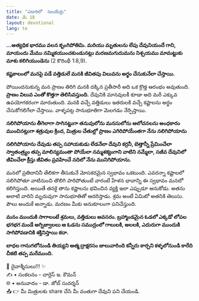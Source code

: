 ```yaml
---
title: "ఎడారిలో  సెలయేర్లు"
date: మే 18
layout: devotional
lang: te
---
```



**...అత్యధిక భారము వలన కృంగిపోతిమి. మరియు మృతులను లేపు దేవునియందే గాని, మాయందు మేము నమ్మికయుంచకుండునట్లు మరణమగుదుమను నిశ్చయము మామట్టుకు మాకు కలిగియుండెను**
(2 కొరింథీ 1:8,9). 

**కష్టకాలంలో మనపై పడే వత్తిడులే మనకి జీవితపు విలువను అర్థం చేసుకునేలా చేస్తాయి.** 

పోయిందనుకున్న మన ప్రాణం తిరిగి మనకి దక్కిన ప్రతీసారీ అది ఒక క్రొత్త ఆరంభం అవుతుంది. 
**ప్రాణం విలువ ఎంతో కొత్తగా తెలిసివస్తుంది.** దేవునికి మానవులకీ కూడా అది మరీ ఎక్కువ ఉపయోగకరంగా మారుతుంది. మనకి వచ్చే వత్తిడులు ఇతరులకి వచ్చే కష్టాలను అర్థం చేసుకోగలిగేలా చేస్తాయి. వాళ్ళపట్ల సానుభూతిగా మెలగడం నేర్పిస్తాయి.

**నలిగిపోయాను తీగెలాగా సాగినట్టుగా తనువులోను మనసులోను ఆలోచనలను అంధకారం ముంచినట్లుగా శత్రువుల క్రింద, మిత్రుల చేతుల్లో ప్రాణం ఎగిరిపోయేంతగా నేను నలిగిపోయాను**

**నలిగిపోయాను దేవుడు తప్ప సహాయకుడు లేడనేలా దేవుని కర్రనీ, బెత్తాన్నీ ప్రేమించేలా స్వాతంత్ర్యం తప్ప మాలిన్యమంతా పోయేలా నమ్మశక్యంగాని వాటిని నమ్మేలా, సజీవ దేవునిలో జీవించేలా క్రీస్తు జీవితం ప్రవహించే నదిలో నేను మునిగిపోయాను.** 

మనలో ప్రతిదానినీ తేలికగా తీసుకునే మోసకరమైన స్వభావం ఒకటుంది. ఎవరన్నా కష్టాలలో నలిగిపోతూ వాటినుంచి తొలిగి పారిపోతుంటే వారంటే హేళన భావాన్ని ఈ స్వభావం మనలో కలిగిస్తుంది. అయితే తనకై తాను కష్టాలను భవించిన వ్యక్తి ఇలా ఎప్పుడూ అనుకోడు. అతను అలాటి వారిని మృదువుగా సానుభూతితో ఆదరిస్తాడు. శ్రమ అంటే ఏమిటో అతనికి తెలుసు. పౌలు అందుకే అన్నాడు. మరణం మీకు అనుకూలంగా పనిచేస్తుంది.

**మనం ముందుకి సాగాలంటే శ్రమలు, వత్తిడులు అవసరం. బ్రహ్మాండమైన ఓడలో ఎక్కడో లోపల భగభగ మండే అగ్నిజ్వాలలు ఆ ఓడను సముద్రంలో గాలులకి, అలలకి, ఎదురుగా ముందుకి సాగిపోవడానికి శక్తినిస్తాయి కదా.**

**బాధల గానుగలోనుండి తియ్యని ఆత్మ ద్రాక్షరసం జాలువారింది కన్నీరు కార్చని కళ్ళలోనుండి కారేది చీకటి తప్ప మరేముంది.**

<div class="blessing">🙏 <span class="bless-text">దైవాశ్శీసులు!!!</span> ✨</div>

<div class="credit">✍️ <span class="credit-text">▪ సంకలనం - చార్లెస్ ఇ. కౌమన్</span></div>
<div class="credit">🌐 <span class="credit-text">▪ అనువాదం - డా. జోబ్ సుదర్శన్</span></div>


<div class="share">📤 👉 <span class="share-text">మీ మిత్రులకు share చేసి మీ వంతుగా దేవుని పని చేయండి.</span></div>

